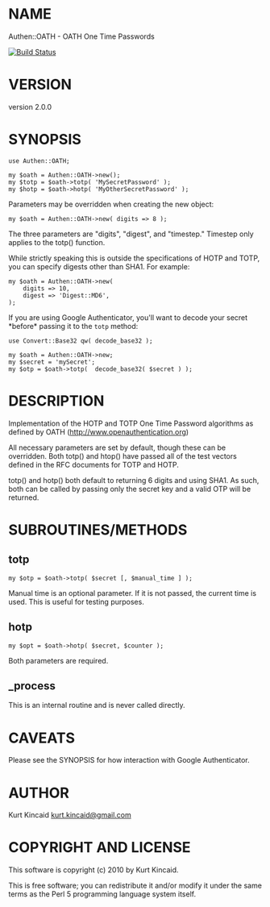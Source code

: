 # NAME

Authen::OATH - OATH One Time Passwords

[![Build Status](https://travis-ci.org/oalders/authen-oath.png?branch=master)](https://travis-ci.org/oalders/authen-oath)

# VERSION

version 2.0.0

# SYNOPSIS

    use Authen::OATH;

    my $oath = Authen::OATH->new();
    my $totp = $oath->totp( 'MySecretPassword' );
    my $hotp = $oath->hotp( 'MyOtherSecretPassword' );

Parameters may be overridden when creating the new object:

    my $oath = Authen::OATH->new( digits => 8 );

The three parameters are "digits", "digest", and "timestep."
Timestep only applies to the totp() function.

While strictly speaking this is outside the specifications of
HOTP and TOTP, you can specify digests other than SHA1. For example:

    my $oath = Authen::OATH->new(
        digits => 10,
        digest => 'Digest::MD6',
    );

If you are using Google Authenticator, you'll want to decode your secret
\*before\* passing it to the `totp` method:

    use Convert::Base32 qw( decode_base32 );

    my $oath = Authen::OATH->new;
    my $secret = 'mySecret';
    my $otp = $oath->totp(  decode_base32( $secret ) );

# DESCRIPTION

Implementation of the HOTP and TOTP One Time Password algorithms
as defined by OATH (http://www.openauthentication.org)

All necessary parameters are set by default, though these can be
overridden. Both totp() and htop() have passed all of the test
vectors defined in the RFC documents for TOTP and HOTP.

totp() and hotp() both default to returning 6 digits and using SHA1.
As such, both can be called by passing only the secret key and a
valid OTP will be returned.

# SUBROUTINES/METHODS

## totp

    my $otp = $oath->totp( $secret [, $manual_time ] );

Manual time is an optional parameter. If it is not passed, the current
time is used. This is useful for testing purposes.

## hotp

    my $opt = $oath->hotp( $secret, $counter );

Both parameters are required.

## \_process

This is an internal routine and is never called directly.

# CAVEATS

Please see the SYNOPSIS for how interaction with Google Authenticator.

# AUTHOR

Kurt Kincaid <kurt.kincaid@gmail.com>

# COPYRIGHT AND LICENSE

This software is copyright (c) 2010 by Kurt Kincaid.

This is free software; you can redistribute it and/or modify it under
the same terms as the Perl 5 programming language system itself.
